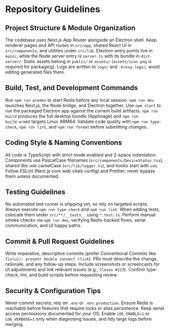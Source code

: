 # Repository Guidelines

## Project Structure & Module Organization
The codebase uses Next.js App Router alongside an Electron shell. Keep renderer pages and API routes in `src/app`, shared React UI in `src/components`, and utilities under `src/lib`. Electron entry points live in `main/`, while the Node server entry is `server.ts` with its bundle in `dist-server/`. Static assets belong in `public/` or `assets/` (`assets/icon.png` is required for packaging). Logs are written to `logs/` and `.krosy-logs/`; avoid editing generated files there.

## Build, Test, and Development Commands
Run `npm run predev` to start Redis before any local session. `npm run dev` launches Next.js, the Node bridge, and Electron together. Use `npm start` to run the packaged Electron app against the current build artifacts. `npm run build` produces the full desktop bundle (AppImage) and `npm run build:arm64` targets Linux ARM64. Validate code quality with `npm run type-check`, `npm run lint`, and `npm run format` before submitting changes.

## Coding Style & Naming Conventions
All code is TypeScript with strict mode enabled and 2-space indentation. Components use PascalCase filenames (`src/components/DeviceStatus.tsx`), shared libs use camelCase (`src/lib/logger.ts`), and hooks start with `use`. Follow ESLint (Next.js core web vitals config) and Prettier; never bypass them unless documented.

## Testing Guidelines
No automated test runner is shipping yet, so rely on targeted scripts. Always execute `npm run type-check` and `npm run lint`. When adding tests, colocate them under `src/**/__tests__` using `*.test.ts`. Perform manual smoke checks via `npm run dev`, verifying Redis-backed flows, serial communication, and UI happy paths.

## Commit & Pull Request Guidelines
Write imperative, descriptive commits (prefer Conventional Commits like `fix(ui): prevent double connect click`). PRs must describe the change, rationale, and any follow-up steps. Include screenshots or screencasts for UI adjustments and link relevant issues (e.g., `Closes #123`). Confirm type-check, lint, and build scripts before requesting review.

## Security & Configuration Tips
Never commit secrets; rely on `.env` or `.env.production`. Ensure Redis is reachable before features that require locks or alias persistence. Keep serial access permissions documented for your OS. Enable `LOG_ENABLE=1` or `LOG_VERBOSE=1` only when diagnosing issues, and tidy large logs before merging.
